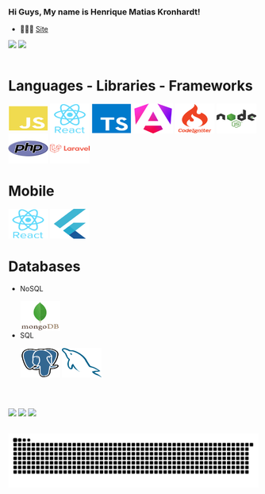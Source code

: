 ### Hi Guys, My name is Henrique Matias Kronhardt!

- 👨🏻‍💻 [Site](https://devhenriquekro.com.br/)

<div>
  <img height="180em" src="https://github-readme-stats.vercel.app/api?username=rike14&theme=dark&show_icons=true">
  <img height="150em" src="https://github-readme-stats.vercel.app/api/top-langs/?username=rike14&layout=compact&langs_count=7&theme=dark&show_icons=true"/>   
</div><br>
  
  # Languages - Libraries - Frameworks
  <div style="display: inline_block;"> 
    <img align="center" alt="Rike-Js" height="50" width="80" src="https://raw.githubusercontent.com/devicons/devicon/master/icons/javascript/javascript-plain.svg">
    <img align="center" alt="Rike-ReactJS" height="60" width="80" src="https://raw.githubusercontent.com/devicons/devicon/master/icons/react/react-original-wordmark.svg">
    <img align="center" alt="Rike-TypescriptJS" height="60" width="80" src="https://raw.githubusercontent.com/devicons/devicon/master/icons/typescript/typescript-original.svg">
    <img align="center" alt="Rike-AngularJS" height="60" width="80" src="https://raw.githubusercontent.com/devicons/devicon/master/icons/angular/angular-original.svg">
    <img align="center" alt="Rike-Codeigniter" height="60" width="80" src="https://raw.githubusercontent.com/devicons/devicon/master/icons/codeigniter/codeigniter-plain-wordmark.svg"> 
    <img align="center" alt="Rike-NodeJs" height="60" width="80" src="https://raw.githubusercontent.com/devicons/devicon/master/icons/nodejs/nodejs-original-wordmark.svg"> 
    <img align="center" alt="Rike-Php" height="60" width="80" src="https://raw.githubusercontent.com/devicons/devicon/master/icons/php/php-original.svg"> 
    <img align="center" alt="Rike-Laravel" height="60" width="80" src="https://raw.githubusercontent.com/devicons/devicon/master/icons/laravel/laravel-original-wordmark.svg"> 
  </div>

   # Mobile
  <div style="display: inline_block;"> 
    <img align="center" alt="Rike-ReactNative" height="60" width="80" src="https://raw.githubusercontent.com/devicons/devicon/master/icons/react/react-original-wordmark.svg"> 
    <img align="center" alt="Rike-Flutter" height="60" width="80" src="https://raw.githubusercontent.com/devicons/devicon/master/icons/flutter/flutter-original.svg">   
  </div>

   # Databases
  * NoSQL
    <div style="display: inline_block;"> 
       <br>
      <img align="center" alt="Rike-MongoDB" height="60" width="80" src="https://raw.githubusercontent.com/devicons/devicon/master/icons/mongodb/mongodb-original-wordmark.svg"> 
    </div>
  * SQL
    <div style="display: inline_block;"> 
      <br>
      <img align="center" alt="Rike-Postgres" height="60" width="80" src="https://raw.githubusercontent.com/devicons/devicon/master/icons/postgresql/postgresql-original.svg"> 
      <img align="center" alt="Rike-MySQL" height="60" width="80" src="https://raw.githubusercontent.com/devicons/devicon/master/icons/mysql/mysql-original.svg">    
    </div>  
 <br><br>
  <div>
  <a href="https://instagram.com/rikekronhardt" target="_blank"><img src="https://img.shields.io/badge/-Instagram-%23E4405F?style=for-the-badge&logo=instagram&logoColor=white" target="_blank"></a>
  <a href = "mailto:henriquemk00@gmail.com"><img src="https://img.shields.io/badge/-Gmail-%23333?style=for-the-badge&logo=gmail&logoColor=white" target="_blank"></a>
  <a href="https://www.linkedin.com/in/henriquekronhardt" target="_blank"><img src="https://img.shields.io/badge/-LinkedIn-%230077B5?style=for-the-badge&logo=linkedin&logoColor=white" target="_blank"></a> <br><br>
 
    
![Snake animation](https://github.com/rike14/rike14/blob/output/github-contribution-grid-snake.svg)
    
</div>


